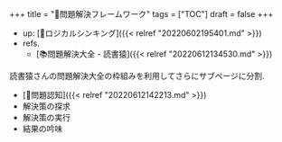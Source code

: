 +++
title = "📂問題解決フレームワーク"
tags = ["TOC"]
draft = false
+++

-   up: [📝ロジカルシンキング]({{< relref "20220602195401.md" >}})
-   refs.
    -   [📚問題解決大全 - 読書猿]({{< relref "20220612134530.md" >}})

読書猿さんの問題解決大全の枠組みを利用してさらにサブページに分割.

-   [📝問題認知]({{< relref "20220612142213.md" >}})
-   解決策の探求
-   解決策の実行
-   結果の吟味
